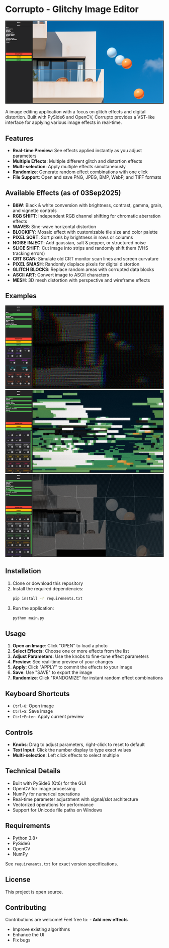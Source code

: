 # Corrupto - Glitchy Image Editor

![main](assets/main.png)

A image editing application with a focus on glitch effects and digital distortion. Built with PySide6 and OpenCV, Corrupto provides a VST-like interface for applying various image effects in real-time.

## Features

- **Real-time Preview**: See effects applied instantly as you adjust parameters
- **Multiple Effects**: Multiple different glitch and distortion effects
- **Multi-selection**: Apply multiple effects simultaneously
- **Randomize**: Generate random effect combinations with one click
- **File Support**: Open and save PNG, JPEG, BMP, WebP, and TIFF formats

## Available Effects (as of 03Sep2025)

- **B&W**: Black & white conversion with brightness, contrast, gamma, grain, and vignette controls
- **RGB SHIFT**: Independent RGB channel shifting for chromatic aberration effects
- **WAVES**: Sine-wave horizontal distortion
- **BLOCKIFY**: Mosaic effect with customizable tile size and color palette
- **PIXEL SORT**: Sort pixels by brightness in rows or columns
- **NOISE INJECT**: Add gaussian, salt & pepper, or structured noise
- **SLICE SHIFT**: Cut image into strips and randomly shift them (VHS tracking errors)
- **CRT SCAN**: Simulate old CRT monitor scan lines and screen curvature
- **PIXEL SMASH**: Randomly displace pixels for digital distortion
- **GLITCH BLOCKS**: Replace random areas with corrupted data blocks
- **ASCII ART**: Convert image to ASCII characters
- **MESH**: 3D mesh distortion with perspective and wireframe effects

## Examples

![output1](assets/output1.png)
![output2](assets/output2.png)
![output3](assets/output3.png)

## Installation

1. Clone or download this repository
2. Install the required dependencies:
   ```bash
   pip install -r requirements.txt
   ```
3. Run the application:
   ```bash
   python main.py
   ```

## Usage

1. **Open an Image**: Click "OPEN" to load a photo
2. **Select Effects**: Choose one or more effects from the list
3. **Adjust Parameters**: Use the knobs to fine-tune effect parameters
4. **Preview**: See real-time preview of your changes
5. **Apply**: Click "APPLY" to commit the effects to your image
6. **Save**: Use "SAVE" to export the image
7. **Randomize**: Click "RANDOMIZE" for instant random effect combinations

## Keyboard Shortcuts

- `Ctrl+O`: Open image
- `Ctrl+S`: Save image
- `Ctrl+Enter`: Apply current preview

## Controls

- **Knobs**: Drag to adjust parameters, right-click to reset to default
- **Text Input**: Click the number display to type exact values
- **Multi-selection**: Left click effects to select multiple

## Technical Details

- Built with PySide6 (Qt6) for the GUI
- OpenCV for image processing
- NumPy for numerical operations
- Real-time parameter adjustment with signal/slot architecture
- Vectorized operations for performance
- Support for Unicode file paths on Windows

## Requirements

- Python 3.8+
- PySide6
- OpenCV
- NumPy

See `requirements.txt` for exact version specifications.

## License

This project is open source.

## Contributing

Contributions are welcome! Feel free to:
**- Add new effects**
- Improve existing algorithms
- Enhance the UI
- Fix bugs

